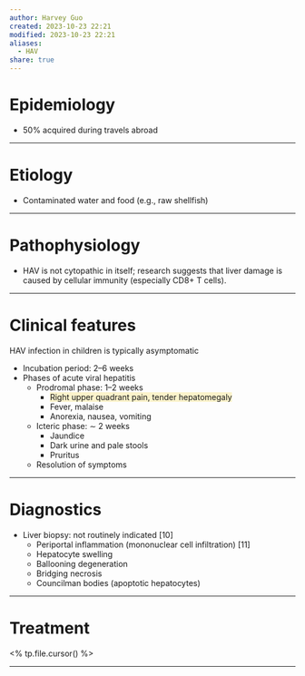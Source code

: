 ```yaml
---
author: Harvey Guo
created: 2023-10-23 22:21
modified: 2023-10-23 22:21
aliases:
  - HAV
share: true
---
```

# Epidemiology
- 50% acquired during travels abroad

---
# Etiology
- Contaminated water and food (e.g., raw shellfish)

---
# Pathophysiology
- HAV is not cytopathic in itself; research suggests that liver damage is caused by cellular immunity (especially CD8+ T cells).

---
# Clinical features
HAV infection in children is typically asymptomatic
- Incubation period: 2–6 weeks
- Phases of acute viral hepatitis 
	- Prodromal phase: 1–2 weeks
		- <span style="background:rgba(240, 200, 0, 0.2)">Right upper quadrant pain, tender hepatomegaly</span>
		- Fever, malaise
		- Anorexia, nausea, vomiting
	- Icteric phase: ∼ 2 weeks 
		- Jaundice
		- Dark urine and pale stools 
		- Pruritus
	- Resolution of symptoms

---
# Diagnostics
- Liver biopsy: not routinely indicated [10]
	- Periportal inflammation (mononuclear cell infiltration) [11]
	- Hepatocyte swelling
	- Ballooning degeneration
	- Bridging necrosis
	- Councilman bodies (apoptotic hepatocytes)

---
# Treatment
<% tp.file.cursor() %>

---
